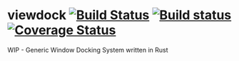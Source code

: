# viewdock [![Build Status](https://travis-ci.org/emoon/viewdock.svg?branch=master)](https://travis-ci.org/emoon/dynamic_reload) [![Build status](https://ci.appveyor.com/api/projects/status/l6ldjb70xfyuutkw?svg=true)](https://ci.appveyor.com/project/emoon/viewdock) [![Coverage Status](https://coveralls.io/repos/github/emoon/viewdock/badge.svg?branch=master)](https://coveralls.io/github/emoon/viewdock?branch=master)

WIP - Generic Window Docking System written in Rust
